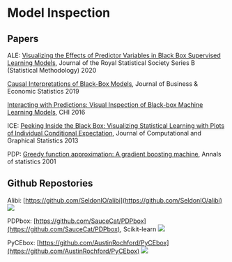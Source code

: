 # Model Inspection

## Papers

ALE: [Visualizing the Effects of Predictor Variables in Black Box Supervised Learning Models](https://arxiv.org/abs/1612.08468), Journal of the Royal Statistical Society Series B (Statistical Methodology) 2020

[Causal Interpretations of Black-Box Models](https://www.tandfonline.com/doi/full/10.1080/07350015.2019.1624293), Journal of Business & Economic Statistics 2019

[Interacting with Predictions: Visual Inspection of Black-box Machine Learning Models](https://dl.acm.org/doi/10.1145/2858036.2858529), CHI 2016

ICE: [Peeking Inside the Black Box: Visualizing Statistical Learning with Plots of Individual Conditional Expectation](https://arxiv.org/abs/1309.6392), Journal of Computational and Graphical Statistics  2013

PDP: [Greedy function approximation: A gradient boosting machine](https://statweb.stanford.edu/~jhf/ftp/trebst.pdf), Annals of statistics 2001

## Github Repostories

Alibi: [https://github.com/SeldonIO/alibi](https://github.com/SeldonIO/alibi) ![](https://img.shields.io/github/stars/SeldonIO/alibi.svg?style=social)

PDPbox: [https://github.com/SauceCat/PDPbox](https://github.com/SauceCat/PDPbox), Scikit-learn ![](https://img.shields.io/github/stars/SauceCat/PDPbox?style=social)

PyCEbox: [https://github.com/AustinRochford/PyCEbox](https://github.com/AustinRochford/PyCEbox) ![](https://img.shields.io/github/stars/AustinRochford/PyCEbox?style=social)
